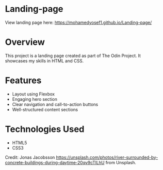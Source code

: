 # Landing-page

View landing page here: https://mohamedyosef1.github.io/Landing-page/

# Overview

This project is a landing page created as part of The Odin Project. It showcases my skills in HTML and CSS.

# Features

- Layout using Flexbox
- Engaging hero section
- Clear navigation and call-to-action buttons
- Well-structured content sections

# Technologies Used

- HTML5
- CSS3

Credit:
Jonas Jacobsson https://unsplash.com/photos/river-surrounded-by-concrete-buildings-during-daytime-20qv9cTILhU from Unsplash.
